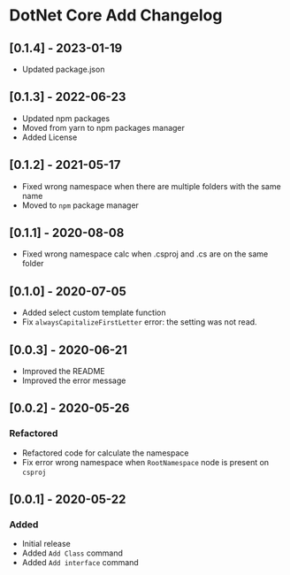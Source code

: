# DotNet Core Add Changelog

## [0.1.4] - 2023-01-19

- Updated package.json

## [0.1.3] - 2022-06-23

- Updated npm packages
- Moved from yarn to npm packages manager
- Added License

## [0.1.2] - 2021-05-17

- Fixed wrong namespace when there are multiple folders with the same name
- Moved to `npm` package manager

## [0.1.1] - 2020-08-08

- Fixed wrong namespace calc when .csproj and .cs are on the same folder

## [0.1.0] - 2020-07-05

- Added select custom template function
- Fix `alwaysCapitalizeFirstLetter` error: the setting was not read.

## [0.0.3] - 2020-06-21

- Improved the README
- Improved the error message

## [0.0.2] - 2020-05-26

### Refactored

- Refactored code for calculate the namespace
- Fix error wrong namespace when `RootNamespace` node is present on `csproj`

## [0.0.1] - 2020-05-22

### Added

- Initial release
- Added `Add Class` command
- Added `Add interface` command
